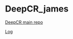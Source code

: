 # DeepCR_james

[DeepCR main repo](https://github.com/profjsb/deepCR)

[Log](https://github.com/kgb0255/deepCR_james/blob/master/deepCR_james_log.pdf)
